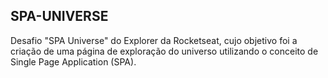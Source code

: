 ## SPA-UNIVERSE

Desafio "SPA Universe" do Explorer da Rocketseat, cujo objetivo foi a criação de uma página de exploração do universo utilizando o conceito de Single Page Application (SPA).